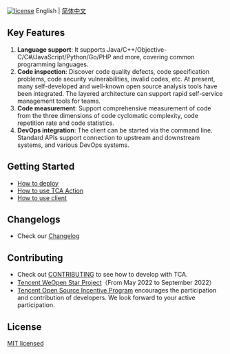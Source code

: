 
[![license](https://img.shields.io/badge/License-MIT-brightgreen.svg?style=flat)](LICENSE) 
English | [简体中文](README_ZH.md)

## Key Features

1. **Language support**: It supports Java/C++/Objective-C/C#/JavaScript/Python/Go/PHP and more, covering common programming languages.  
2. **Code inspection**: Discover code quality defects, code specification problems, code security vulnerabilities, invalid codes, etc. At present, many self-developed and well-known open source analysis tools have been integrated. The layered architecture can support rapid self-service management tools for teams.
3. **Code measurement**: Support comprehensive measurement of code from the three dimensions of code cyclomatic complexity, code repetition rate and code statistics.
4. **DevOps integration**: The client can be started via the command line. Standard APIs support connection to upstream and downstream systems, and various DevOps systems.

## Getting Started

- [How to deploy](https://tencent.github.io/CodeAnalysis/en/quickStarted/)
- [How to use TCA Action](https://github.com/TCATools/TCA-action/blob/main/README.md)
- [How to use client](https://tencent.github.io/CodeAnalysis/en/guide/客户端/本地分析.html)


## Changelogs

- Check our [Changelog](CHANGELOG.md)

## Contributing

- Check out [CONTRIBUTING](CONTRIBUTING.md) to see how to develop with TCA.
- [Tencent WeOpen Star Project](https://github.com/weopenprojects/WeOpen-Star/issues/19#issue-1228583868)（From May 2022 to September 2022）
- [Tencent Open Source Incentive Program](https://opensource.tencent.com/contribution) encourages the participation and contribution of developers. We look forward to your active participation.

## License

[MIT licensed](LICENSE)
